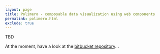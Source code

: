 ```yaml
---
layout: page
title: Polimero - composable data visualization using web components
permalink: polimero.html
exclude: true
---
```

TBD

At the moment, have a look at the [bitbucket repository](http://bitbucket.org/vda-lab/polimero)...
